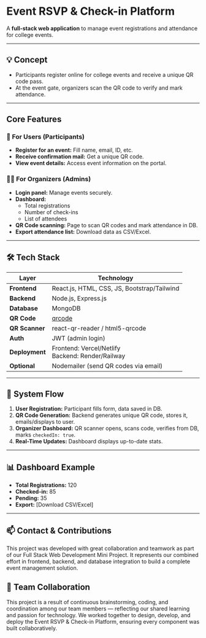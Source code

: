 # Event RSVP & Check-in Platform

A **full-stack web application** to manage event registrations and attendance for college events.

---

## 💡 **Concept**

- Participants register online for college events and receive a unique QR code pass.
- At the event gate, organizers scan the QR code to verify and mark attendance.

---

##  **Core Features**

### 👤 For Users (Participants)
- **Register for an event:** Fill name, email, ID, etc.
- **Receive confirmation mail:** Get a unique QR code.
- **View event details:** Access event information on the portal.

### 🧑‍💼 For Organizers (Admins)
- **Login panel:** Manage events securely.
- **Dashboard:**
  - Total registrations
  - Number of check-ins
  - List of attendees
- **QR Code scanning:** Page to scan QR codes and mark attendance in DB.
- **Export attendance list:** Download data as CSV/Excel.

---

## 🛠 **Tech Stack**

| Layer          | Technology                                      |
|----------------|-------------------------------------------------|
| **Frontend**   | React.js, HTML, CSS, JS, Bootstrap/Tailwind     |
| **Backend**    | Node.js, Express.js                             |
| **Database**   | MongoDB                                         |
| **QR Code**    | [qrcode](https://www.npmjs.com/package/qrcode)  |
| **QR Scanner** | react-qr-reader / html5-qrcode                  |
| **Auth**       | JWT (admin login)                               |
| **Deployment** | Frontend: Vercel/Netlify<br>Backend: Render/Railway |
| **Optional**   | Nodemailer (send QR codes via email)            |

---

## 🔄 **System Flow**

1. **User Registration:** Participant fills form, data saved in DB.
2. **QR Code Generation:** Backend generates unique QR code, stores it, emails/displays to user.
3. **Organizer Dashboard:** QR scanner opens, scans code, verifies from DB, marks `checkedIn: true`.
4. **Real-Time Updates:** Dashboard displays up-to-date stats.

---

## 📊 **Dashboard Example**

- **Total Registrations:** 120
- **Checked-in:** 85
- **Pending:** 35
- **Export:** [Download CSV/Excel]

---

## 📫 **Contact & Contributions**

This project was developed with great collaboration and teamwork as part of our Full Stack Web Development Mini Project.
It represents our combined effort in frontend, backend, and database integration to build a complete event management solution.

## 🤝 **Team Collaboration**

This project is a result of continuous brainstorming, coding, and coordination among our team members — reflecting our shared learning and passion for technology.
We worked together to design, develop, and deploy the Event RSVP & Check-in Platform, ensuring every component was built collaboratively.

